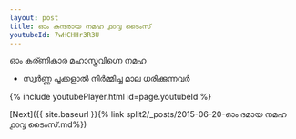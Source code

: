 ```yaml
---
layout: post
title: ഓം കുന്ദരായ നമഹ ൧൦൮ ടൈംസ്
youtubeId: 7wHCHHr3R3U
---
```

 
 
 ഓം കര്ണികാര മഹാസ്ത്രവിഗ്നെ നമഹ 
 
 -  സ്വർണ്ണ പൂക്കളാൽ നിർമ്മിച്ച മാല ധരിക്കുന്നവർ 
 
  
 
  
 
 
 
 
 
 


{% include youtubePlayer.html id=page.youtubeId %}
 
[Next]({{ site.baseurl }}{% link  split2/_posts/2015-06-20-ഓം ദമായ നമഹ ൧൦൮ ടൈംസ്.md%})
 
